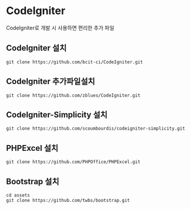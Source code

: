 # CodeIgniter
CodeIgniter로 개발 시 사용하면 편리한 추가 파일

## CodeIgniter 설치
```
git clone https://github.com/bcit-ci/CodeIgniter.git
```

## CodeIgniter 추가파일설치
```
git clone https://github.com/zblues/CodeIgniter.git
```

## CodeIgniter-Simplicity 설치
```
git clone https://github.com/scoumbourdis/codeigniter-simplicity.git
```

## PHPExcel 설치
```
git clone https://github.com/PHPOffice/PHPExcel.git
```

## Bootstrap 설치
```
cd assets
git clone https://github.com/twbs/bootstrap.git
```
